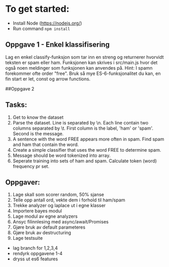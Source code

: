 # To get started:

* Install Node (https://nodejs.org/)
* Run command `npm install`

## Oppgave 1 - Enkel klassifisering
Lag en enkel classify-funksjon som tar inn en streng og returnerer hvorvidt
teksten er spam eller ham. Funksjonen kan skrives i src/main.js hvor det også
noen meldinger som funksjonen kan anvendes på. Hint: I spamn forekommer ofte order
"free". Bruk så mye ES-6-funksjonalitet du kan, en fin start er let, const og arrow
functions.

##Oppgave 2

## Tasks:
1. Get to know the dataset
2. Parse the dataset. Line is separated by \n. Each line contain two columns separated by \t. First column is the label, 'ham' or 'spam'. 
Second is the message. 
3. A sentence with the word FREE appears more often in spam. Find spam and ham that contain the word.
4. Create a simple classifier that uses the word FREE to determine spam.
5. Message should be word tokenized into array.
6. Seperate training into sets of ham and spam. Calculate token (word) frequency pr set.

## Oppgaver:
1. Lage skall som scorer random, 50% sjanse
2. Telle opp antall ord, vekte dem i forhold til ham/spam
3. Trekke analyzer og laplace ut i egne klasser
4. Importere bayes modul
5. Lage modul av egne analyzers
6. Ansyc filinnlesing med async/await/Promises
7. Gjøre bruk av default parameteres
8. Gjøre bruk av destructuring
9. Lage testsuite

* lag branch for 1,2,3,4
* rendyrk oppgavene 1-4
* dryss ut es6 features
